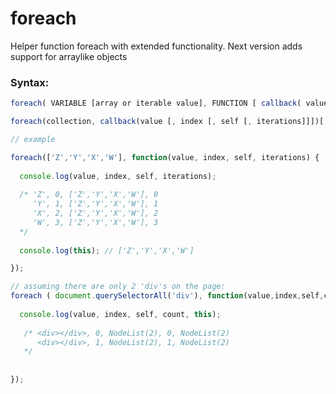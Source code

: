# foreach
Helper function foreach with extended functionality.
Next version adds support for arraylike objects

### Syntax: 
```javascript
foreach( VARIABLE [array or iterable value], FUNCTION [ callback( value, index, self, iterations ) {} ], BOOLEAN [useDynamicLength], VARIABLE [modify_scope] );
```

```javascript
foreach(collection, callback(value [, index [, self [, iterations]]])[, dynamiclength][, thisArg]);

// example

foreach(['Z','Y','X','W'], function(value, index, self, iterations) {
  
  console.log(value, index, self, iterations); 
  
  /* 'Z', 0, ['Z','Y','X','W'], 0
     'Y', 1, ['Z','Y','X','W'], 1
     'X', 2, ['Z','Y','X','W'], 2
     'W', 3, ['Z','Y','X','W'], 3
  */
  
  console.log(this); // ['Z','Y','X','W']

});

// assuming there are only 2 'div's on the page:
foreach ( document.querySelectorAll('div'), function(value,index,self,count) {
		
  console.log(value, index, self, count, this);
      
   /* <div></div>, 0, NodeList(2), 0, NodeList(2)
      <div></div>, 1, NodeList(2), 1, NodeList(2)
   */
    
		
});


```
